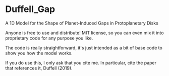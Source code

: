 # Duffell_Gap
A 1D Model for the Shape of Planet-Induced Gaps in Protoplanetary Disks

Anyone is free to use and distribute!  MIT license, so you can even mix it into proprietary code for any purpose you like.

The code is really straightforward, it's just intended as a bit of base code to show you how the model works.

If you do use this, I only ask that you cite me.  In particular, cite the paper that references it, Duffell (2019).


